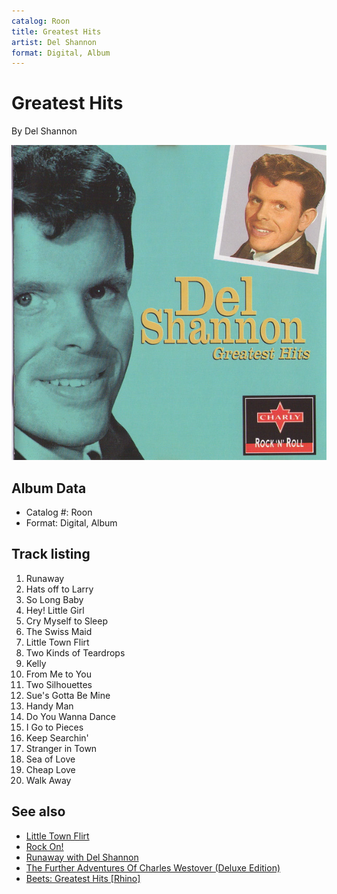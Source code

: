 ```yaml
---
catalog: Roon
title: Greatest Hits
artist: Del Shannon
format: Digital, Album
---
```


# Greatest Hits

By Del Shannon

![](../../assets/albumcovers/Del_Shannon-Greatest_Hits.png)

## Album Data

- Catalog #: Roon
- Format: Digital, Album


## Track listing


1. Runaway
2. Hats off to Larry
3. So Long Baby
4. Hey! Little Girl
5. Cry Myself to Sleep
6. The Swiss Maid
7. Little Town Flirt
8. Two Kinds of Teardrops
9. Kelly
10. From Me to You
11. Two Silhouettes
12. Sue's Gotta Be Mine
13. Handy Man
14. Do You Wanna Dance
15. I Go to Pieces
16. Keep Searchin'
17. Stranger in Town
18. Sea of Love
19. Cheap Love
20. Walk Away


## See also

- [Little Town Flirt](Little_Town_Flirt.md)
- [Rock On!](Rock_On!.md)
- [Runaway with Del Shannon](Runaway_with_Del_Shannon.md)
- [The Further Adventures Of Charles Westover (Deluxe Edition)](The_Further_Adventures_Of_Charles_Westover_Deluxe_Edition.md)
- [Beets: Greatest Hits [Rhino]](../../Beets/Del_Shannon/Greatest_Hits_[Rhino].md)
